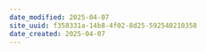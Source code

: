 ```yaml
---
date_modified: 2025-04-07
site_uuid: f358331a-14b8-4f02-8d25-592540210358
date_created: 2025-04-07
---
```


